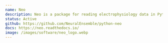 ```yaml
---
name: Neo
description: Neo is a package for reading electrophysiology data in Python, writing data, and manipulating them. Neo implements a hierarchical data model well adapted to intracellular and extracellular electrophysiology. We use neo as part of our data conversion pipeline, and contribute to it, ensuring it continues to efficiently read the latest modern acquisition data formats. We also collaboratively manage a library of test electrophysiology files that was started by the neo development team and is now also used by SpikeInterface and NeuroConv.
status: Active
github: https://github.com/NeuralEnsemble/python-neo
docs: https://neo.readthedocs.io/
image: /images/software/neo_logo.webp
---
```

